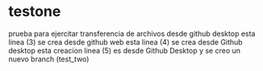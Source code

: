 # testone
prueba para ejercitar transferencia de archivos desde github desktop
esta linea (3) se crea desde github web
esta linea (4) se crea desde Github desktop
esta creacion linea (5) es desde Github Desktop y se creo un nuevo branch (test_two)
